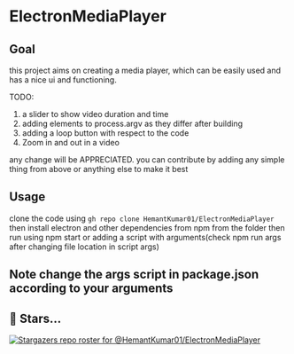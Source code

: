 # ElectronMediaPlayer


## Goal

this project aims on creating a media player, which can be easily used and has a nice ui and functioning.

TODO:
1. a slider to show video duration and time
2. adding elements to process.argv as they differ after building
3. adding a loop button with respect to the code
4.  Zoom in and out in a video

any change will be APPRECIATED. you can contribute by adding any simple thing from above or anything else to make it best
## Usage
clone the code using 
`gh repo clone HemantKumar01/ElectronMediaPlayer`
then install electron and other dependencies from npm from the folder
then run using npm start or adding a script with arguments(check npm run args after changing file location in script args)

## Note change the args script in package.json according to your arguments


## 👏 Stars...
[![Stargazers repo roster for @HemantKumar01/ElectronMediaPlayer](https://reporoster.com/stars/HemantKumar01/ElectronMediaPlayer)](https://github.com/HemantKumar01/ElectronMediaPlayer/stargazers)
